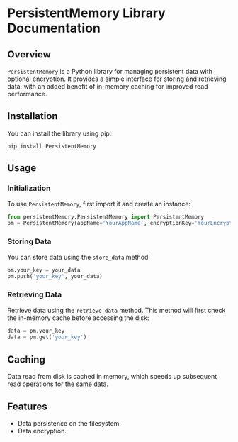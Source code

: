 
# PersistentMemory Library Documentation

## Overview
`PersistentMemory` is a Python library for managing persistent data with optional encryption. It provides a simple interface for storing and retrieving data, with an added benefit of in-memory caching for improved read performance.

## Installation
You can install the library using pip:
```
pip install PersistentMemory
```

## Usage

### Initialization
To use `PersistentMemory`, first import it and create an instance:
```python
from persistentMemory.PersistentMemory import PersistentMemory
pm = PersistentMemory(appName='YourAppName', encryptionKey='YourEncryptionKey')
```

### Storing Data
You can store data using the `store_data` method:
```python
pm.your_key = your_data
pm.push('your_key', your_data)
```

### Retrieving Data
Retrieve data using the `retrieve_data` method. This method will first check the in-memory cache before accessing the disk:
```python
data = pm.your_key
data = pm.get('your_key')
```

## Caching
Data read from disk is cached in memory, which speeds up subsequent read operations for the same data.

## Features
- Data persistence on the filesystem.
- Data encryption.
